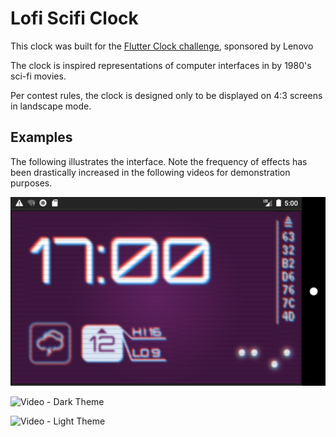 # Lofi Scifi Clock

This clock was built for the [Flutter Clock challenge](https://flutter.dev/clock), sponsored by Lenovo

The clock is inspired representations of computer interfaces in by 1980's sci-fi movies.  

Per contest rules, the clock is designed only to be displayed on 4:3 screens in landscape mode.

## Examples

The following illustrates the interface.  Note the frequency of effects has been drastically increased in the following videos for demonstration purposes.


![Screenshot - Dark Theme](../meta_assets/screenshot_01.png)

![Video - Dark Theme](../meta_assets/lofi_scifi_example_ani.gif)

![Video - Light Theme](../meta_assets/lofi_scifi_example_ani_light.gif)
